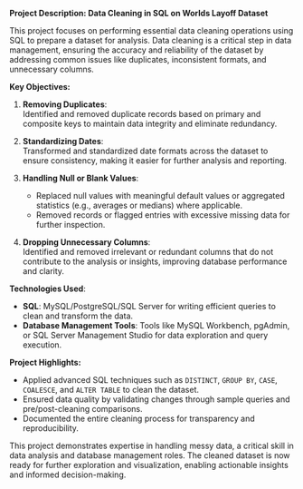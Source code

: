 **Project Description: Data Cleaning in SQL on Worlds Layoff Dataset**

This project focuses on performing essential data cleaning operations using SQL to prepare a dataset for analysis. Data cleaning is a critical step in data management, ensuring the accuracy and reliability of the dataset by addressing common issues like duplicates, inconsistent formats, and unnecessary columns. 

**Key Objectives:**
1. **Removing Duplicates**:  
   Identified and removed duplicate records based on primary and composite keys to maintain data integrity and eliminate redundancy.

2. **Standardizing Dates**:  
   Transformed and standardized date formats across the dataset to ensure consistency, making it easier for further analysis and reporting.

3. **Handling Null or Blank Values**:  
   - Replaced null values with meaningful default values or aggregated statistics (e.g., averages or medians) where applicable.  
   - Removed records or flagged entries with excessive missing data for further inspection.

4. **Dropping Unnecessary Columns**:  
   Identified and removed irrelevant or redundant columns that do not contribute to the analysis or insights, improving database performance and clarity.


**Technologies Used**:  
- **SQL**: MySQL/PostgreSQL/SQL Server for writing efficient queries to clean and transform the data.  
- **Database Management Tools**: Tools like MySQL Workbench, pgAdmin, or SQL Server Management Studio for data exploration and query execution.  

**Project Highlights:**
- Applied advanced SQL techniques such as `DISTINCT`, `GROUP BY`, `CASE`, `COALESCE`, and `ALTER TABLE` to clean the dataset.  
- Ensured data quality by validating changes through sample queries and pre/post-cleaning comparisons.  
- Documented the entire cleaning process for transparency and reproducibility.

This project demonstrates expertise in handling messy data, a critical skill in data analysis and database management roles. The cleaned dataset is now ready for further exploration and visualization, enabling actionable insights and informed decision-making.
